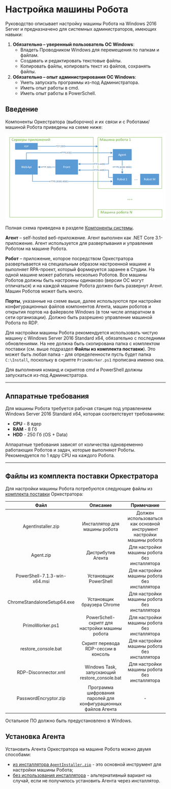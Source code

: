 # Настройка машины Робота
Руководство описывает настройку машины Робота на Windows 2016 Server и предназначено для системных администраторов, имеющих навыки:
1.	**Обязательно – уверенный пользователь ОС Windows**:
     * Владеть Проводником Windows для перемещения по папкам и файлам.
     * Создавать и редактировать текстовые файлы.
     * Копировать файлы, копировать текст из файлов, сохранять файлы. 
2.	**Обязательно – опыт администрирования ОС Windows**:
    * Уметь запускать программы из-под Администратора.
    * Иметь опыт работы в cmd.
    * Иметь опыт работы в PowerSchell.

## Введение
Компоненты Оркестратора (выборочно) и их связи и с Роботами/машиной Робота приведены на схеме ниже:

![](<../../../../.gitbook/assets/Машина-Робота-W. Компоненты Орка.png>)

Полная схема приведена в разделе [Компоненты системы](https://docs.primo-rpa.ru/primo-rpa/orchestrator/deployment/system-components).

**Агент** – self-hosted веб-приложение. Агент выполнен как .NET Core 3.1-приложение. Агент используется для развертывания и управления Роботом на машине Робота.

**Робот** – приложение, которое посредством Оркестратора развертывается на специальным образом настроенной машине и выполняет RPA-проект, который формируется заранее в Студии.
На одной машине может работать несколько Роботов. Все машины Роботов должны быть настроены одинаково (версии ОС могут отличаться) и на каждой машине Робота должен быть развернут Агент.
Машин Роботов может быть много.

**Порты**, указанные на схеме выше, далее используются при настройке конфигурационных файлов компонентов Агента, машин роботов и открытия портов на файерволе Windows (в том числе аппаратном в сети организации).
Должно быть разрешено управление машиной Робота по RDP. 

Для настройки машины Робота рекомендуется использовать чистую машину с Windows Server 2016 Standard x64, обязательно с последними обновлениями. На нее должна быть скопирована папка с комплектом поставки (см. выше подраздел **Файлы из комплекта поставки**). Это может быть любая папка - для определенности пусть будет папка `C:\Install`, поскольку в скрипте `PrimoWorker.ps1` прописана именно она.

Для выполнения команд и скриптов cmd и PowerShell должны запускаться из-под Администратора.

---
## Аппаратные требования
Для машины Робота требуется рабочая станция под управлением Windows Server 2016 Standard x64, которая соответствует требованиям:
* **CPU** - 8 ядер
* **RAM** - 8 Гб           
* **HDD** - 250 Гб (OS + Data)

Аппаратные требования зависят от количества одновременно работающих Роботов и задач, которые выполняют Роботы. Рекомендуется по 1 ядру CPU на каждого Робота.

---
## Файлы из комплекта поставки Оркестратора
Для настройки машины Робота потребуются следующие файлы из [комплекта поставки](https://docs.primo-rpa.ru/primo-rpa/orchestrator/deployment/kit) Оркестратора:

| Файл                         | Описание                             | Примечание                            |
| :--------------------------: | :----------------------------------: | :-----------------------------------: |
| AgentInstaller.zip           | Инсталлятор для машины робота        | Должен использоваться как основной инструмент настройки машины робота |
| Agent.zip                    | Дистрибутив Агента                   | Для настройки машины робота без инсталлятора |
| PowerShell-7.1.3-win-x64.msi | Установщик PowerShell                | Для настройки машины робота без инсталлятора     |
| ChromeStandaloneSetup64.exe  | Установщик браузера Chrome           | Для настройки машины робота без инсталлятора     |
| PrimoWorker.ps1              | PowerSchell-скрипт для настройки машины робота | Для настройки машины робота без инсталлятора |
| restore_console.bat          | Скрипт перевода RDP-сессии в консоль | Для настройки машины робота без инсталлятора      |
| RDP-Disconnector.xml         | Windows Task, запускающий restore_console.bat | Для настройки машины робота без инсталлятора |
| PasswordEncryptor.zip        | Программа шифрования паролей для конфигурационных файлов Агента | - |

Остальное ПО должно быть предустановлено в Windows.

## Установка Агента
Установить Агента Оркестратора на машине Робота можно двумя способами:
* [из инсталлятора `AgentInstaller.zip`](https://docs.primo-rpa.ru/primo-rpa/orchestrator/deployment/windows/robotmachine/agentinstaller) - это основной инструмент для настройки машины Робота;
* [без использования инсталлятора](https://docs.primo-rpa.ru/primo-rpa/orchestrator/deployment/windows/robotmachine/appendix) - альтернативный вариант на случай, если не получилось установить Агента через инсталлятор.




